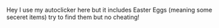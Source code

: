 Hey I use my autoclicker here but it includes Easter Eggs (meaning some seceret items) try to find them but no cheating!
